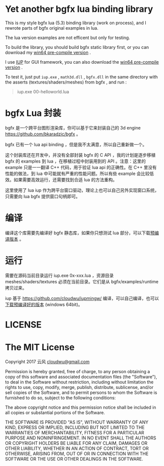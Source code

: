 Yet another bgfx lua binding library
=============

This is my style bgfx lua (5.3) binding library (work on process), and I rewrote parts of bgfx original examples in lua.

The lua version examples are not efficent but only for testing. 

To build the library, you should build bgfx static library first, or you can download my [win64 pre-compile version](https://github.com/cloudwu/lua-bgfx/releases) .

I use [IUP](http://webserver2.tecgraf.puc-rio.br/iup/) for GUI framework, you can also download the [win64 pre-compile version](https://github.com/cloudwu/lua-bgfx/releases/download/v0.1/iup.zip) .

To test it, just put `iup.exe` , `math3d.dll` , `bgfx.dll` in the same directory with the asserts (textures/shaders/meshes) from bgfx , and run :

> iup.exe 00-helloworld.lua

bgfx Lua 封装
=============

bgfx 是一个跨平台图形渲染库，你可以基于它来封装自己的 3d engine https://github.com/bkaradzic/bgfx 。

bgfx 已有一个 lua api binding ，但是我不太满意，所以自己重新做一个。

这个封装库还在开发中，并没有全部封装 bgfx 的 C API ，我的计划是逐步移植 bgfx 的 examples 到 lua ，在移植过程中封装用到的 API 。注意：这里的 example 只是一一翻译 C++ 代码，用于验证 lua api 的正确性。在 C++ 里没有性能的做法，到 lua 中可能就有严重的性能问题。所以有些 example 会比较低效。如果需要高效运行，还需要找到合适 lua 的方法重构。

这里使用了 lua iup 作为跨平台窗口驱动，理论上也可以自己另外实现窗口系统，只需要向 lua bgfx 提供窗口句柄即可。


编译
=====

编译这个库需要先编译好 bgfx 静态库，如果你只想测试 lua 部分，可以下载[预编译版本](https://github.com/cloudwu/lua-bgfx/releases) 。

运行
=====

需要在源码当前目录运行 iup.exe 0x-xxx.lua ，资源目录 meshes/shaders/textures 必须在当前目录。它们是从 bgfx/examples/runtime 拷贝过来。

iup 基于 https://github.com/cloudwu/iupmingw/ 编译，可以自己编译，也可以 [下载预编译好的版本](https://github.com/cloudwu/lua-bgfx/releases/download/v0.1/iup.zip) (windows 64bit)。

LICENSE
=====

The MIT License
=====

Copyright 2017 云风 cloudwu@gmail.com

Permission is hereby granted, free of charge, to any person obtaining a copy of this software and associated documentation files (the "Software"), to deal in the Software without restriction, including without limitation the rights to use, copy, modify, merge, publish, distribute, sublicense, and/or sell copies of the Software, and to permit persons to whom the Software is furnished to do so, subject to the following conditions:

The above copyright notice and this permission notice shall be included in all copies or substantial portions of the Software.

THE SOFTWARE IS PROVIDED "AS IS", WITHOUT WARRANTY OF ANY KIND, EXPRESS OR IMPLIED, INCLUDING BUT NOT LIMITED TO THE WARRANTIES OF MERCHANTABILITY, FITNESS FOR A PARTICULAR PURPOSE AND NONINFRINGEMENT. IN NO EVENT SHALL THE AUTHORS OR COPYRIGHT HOLDERS BE LIABLE FOR ANY CLAIM, DAMAGES OR OTHER LIABILITY, WHETHER IN AN ACTION OF CONTRACT, TORT OR OTHERWISE, ARISING FROM, OUT OF OR IN CONNECTION WITH THE SOFTWARE OR THE USE OR OTHER DEALINGS IN THE SOFTWARE.
